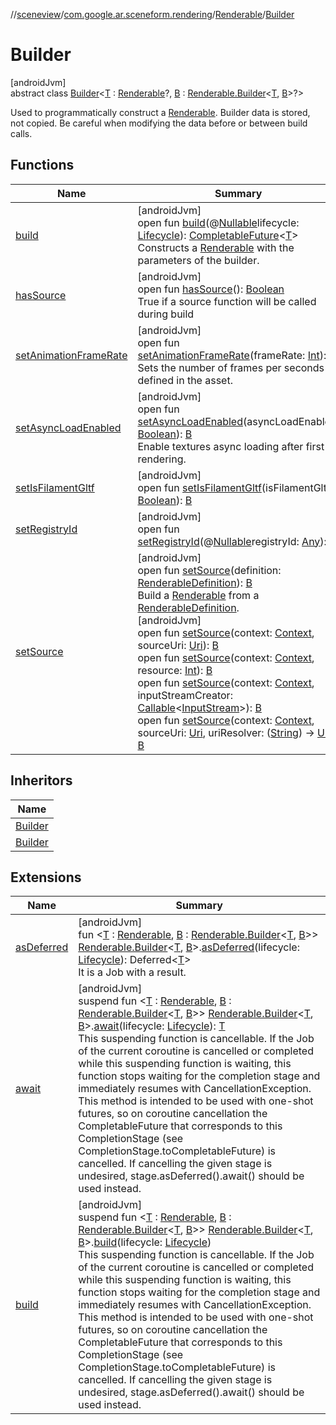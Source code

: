 //[sceneview](../../../../index.md)/[com.google.ar.sceneform.rendering](../../index.md)/[Renderable](../index.md)/[Builder](index.md)

# Builder

[androidJvm]\
abstract class [Builder](index.md)&lt;[T](index.md) : [Renderable](../index.md)?, [B](index.md) : [Renderable.Builder](index.md)&lt;[T](../../../../../arsceneview/com.google.ar.sceneform.rendering/-future-helper/log-on-exception.md), [B](index.md)&gt;?&gt;

Used to programmatically construct a [Renderable](../index.md). Builder data is stored, not copied. Be careful when modifying the data before or between build calls.

## Functions

| Name | Summary |
|---|---|
| [build](build.md) | [androidJvm]<br>open fun [build](build.md)(@[Nullable](https://developer.android.com/reference/kotlin/androidx/annotation/Nullable.html)lifecycle: [Lifecycle](https://developer.android.com/reference/kotlin/androidx/lifecycle/Lifecycle.html)): [CompletableFuture](https://developer.android.com/reference/kotlin/java/util/concurrent/CompletableFuture.html)&lt;[T](../../../../../arsceneview/com.google.ar.sceneform.rendering/-future-helper/log-on-exception.md)&gt;<br>Constructs a [Renderable](../index.md) with the parameters of the builder. |
| [hasSource](has-source.md) | [androidJvm]<br>open fun [hasSource](has-source.md)(): [Boolean](https://developer.android.com/reference/kotlin/java/lang/Boolean.html)<br>True if a source function will be called during build |
| [setAnimationFrameRate](set-animation-frame-rate.md) | [androidJvm]<br>open fun [setAnimationFrameRate](set-animation-frame-rate.md)(frameRate: [Int](https://kotlinlang.org/api/latest/jvm/stdlib/kotlin/-int/index.html)): [B](index.md)<br>Sets the number of frames per seconds defined in the asset. |
| [setAsyncLoadEnabled](set-async-load-enabled.md) | [androidJvm]<br>open fun [setAsyncLoadEnabled](set-async-load-enabled.md)(asyncLoadEnabled: [Boolean](https://kotlinlang.org/api/latest/jvm/stdlib/kotlin/-boolean/index.html)): [B](index.md)<br>Enable textures async loading after first rendering. |
| [setIsFilamentGltf](set-is-filament-gltf.md) | [androidJvm]<br>open fun [setIsFilamentGltf](set-is-filament-gltf.md)(isFilamentGltf: [Boolean](https://kotlinlang.org/api/latest/jvm/stdlib/kotlin/-boolean/index.html)): [B](index.md) |
| [setRegistryId](set-registry-id.md) | [androidJvm]<br>open fun [setRegistryId](set-registry-id.md)(@[Nullable](https://developer.android.com/reference/kotlin/androidx/annotation/Nullable.html)registryId: [Any](https://kotlinlang.org/api/latest/jvm/stdlib/kotlin/-any/index.html)): [B](index.md) |
| [setSource](set-source.md) | [androidJvm]<br>open fun [setSource](set-source.md)(definition: [RenderableDefinition](../../-renderable-definition/index.md)): [B](index.md)<br>Build a [Renderable](../index.md) from a [RenderableDefinition](../../-renderable-definition/index.md).<br>[androidJvm]<br>open fun [setSource](set-source.md)(context: [Context](https://developer.android.com/reference/kotlin/android/content/Context.html), sourceUri: [Uri](https://developer.android.com/reference/kotlin/android/net/Uri.html)): [B](index.md)<br>open fun [setSource](set-source.md)(context: [Context](https://developer.android.com/reference/kotlin/android/content/Context.html), resource: [Int](https://kotlinlang.org/api/latest/jvm/stdlib/kotlin/-int/index.html)): [B](index.md)<br>open fun [setSource](set-source.md)(context: [Context](https://developer.android.com/reference/kotlin/android/content/Context.html), inputStreamCreator: [Callable](https://developer.android.com/reference/kotlin/java/util/concurrent/Callable.html)&lt;[InputStream](https://developer.android.com/reference/kotlin/java/io/InputStream.html)&gt;): [B](index.md)<br>open fun [setSource](set-source.md)(context: [Context](https://developer.android.com/reference/kotlin/android/content/Context.html), sourceUri: [Uri](https://developer.android.com/reference/kotlin/android/net/Uri.html), uriResolver: ([String](https://developer.android.com/reference/kotlin/java/lang/String.html)) -&gt; [Uri](https://developer.android.com/reference/kotlin/android/net/Uri.html)): [B](index.md) |

## Inheritors

| Name |
|---|
| [Builder](../../-model-renderable/-builder/index.md) |
| [Builder](../../-view-renderable/-builder/index.md) |

## Extensions

| Name | Summary |
|---|---|
| [asDeferred](../../../io.github.sceneview.model/as-deferred.md) | [androidJvm]<br>fun &lt;[T](../../../io.github.sceneview.model/as-deferred.md) : [Renderable](../index.md), [B](../../../io.github.sceneview.model/as-deferred.md) : [Renderable.Builder](index.md)&lt;[T](../../../io.github.sceneview.model/as-deferred.md), [B](../../../io.github.sceneview.model/as-deferred.md)&gt;&gt; [Renderable.Builder](index.md)&lt;[T](../../../io.github.sceneview.model/as-deferred.md), [B](../../../io.github.sceneview.model/as-deferred.md)&gt;.[asDeferred](../../../io.github.sceneview.model/as-deferred.md)(lifecycle: [Lifecycle](https://developer.android.com/reference/kotlin/androidx/lifecycle/Lifecycle.html)): Deferred&lt;[T](../../../io.github.sceneview.model/as-deferred.md)&gt;<br>It is a Job with a result. |
| [await](../../../io.github.sceneview.model/await.md) | [androidJvm]<br>suspend fun &lt;[T](../../../io.github.sceneview.model/await.md) : [Renderable](../index.md), [B](../../../io.github.sceneview.model/await.md) : [Renderable.Builder](index.md)&lt;[T](../../../io.github.sceneview.model/await.md), [B](../../../io.github.sceneview.model/await.md)&gt;&gt; [Renderable.Builder](index.md)&lt;[T](../../../io.github.sceneview.model/await.md), [B](../../../io.github.sceneview.model/await.md)&gt;.[await](../../../io.github.sceneview.model/await.md)(lifecycle: [Lifecycle](https://developer.android.com/reference/kotlin/androidx/lifecycle/Lifecycle.html)): [T](../../../io.github.sceneview.model/await.md)<br>This suspending function is cancellable. If the Job of the current coroutine is cancelled or completed while this suspending function is waiting, this function stops waiting for the completion stage and immediately resumes with CancellationException. This method is intended to be used with one-shot futures, so on coroutine cancellation the CompletableFuture that corresponds to this CompletionStage (see CompletionStage.toCompletableFuture) is cancelled. If cancelling the given stage is undesired, stage.asDeferred().await() should be used instead. |
| [build](../../../io.github.sceneview.model/build.md) | [androidJvm]<br>suspend fun &lt;[T](../../../io.github.sceneview.model/build.md) : [Renderable](../index.md), [B](../../../io.github.sceneview.model/build.md) : [Renderable.Builder](index.md)&lt;[T](../../../io.github.sceneview.model/build.md), [B](../../../io.github.sceneview.model/build.md)&gt;&gt; [Renderable.Builder](index.md)&lt;[T](../../../io.github.sceneview.model/build.md), [B](../../../io.github.sceneview.model/build.md)&gt;.[build](../../../io.github.sceneview.model/build.md)(lifecycle: [Lifecycle](https://developer.android.com/reference/kotlin/androidx/lifecycle/Lifecycle.html))<br>This suspending function is cancellable. If the Job of the current coroutine is cancelled or completed while this suspending function is waiting, this function stops waiting for the completion stage and immediately resumes with CancellationException. This method is intended to be used with one-shot futures, so on coroutine cancellation the CompletableFuture that corresponds to this CompletionStage (see CompletionStage.toCompletableFuture) is cancelled. If cancelling the given stage is undesired, stage.asDeferred().await() should be used instead. |

